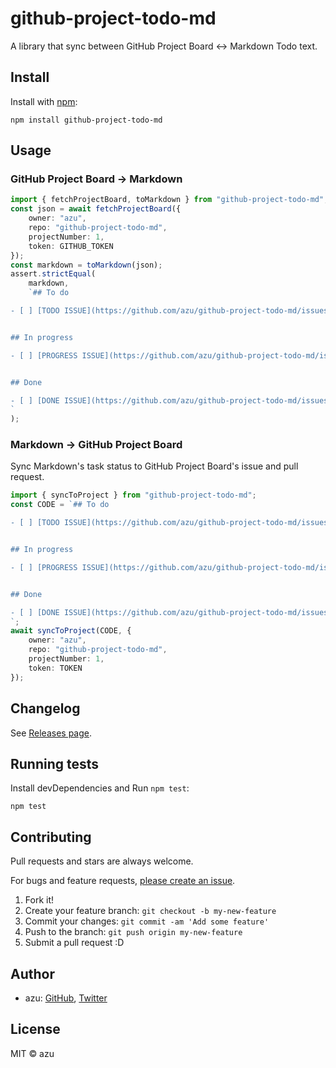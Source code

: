 # github-project-todo-md

A library that sync between GitHub Project Board &lt;-&gt; Markdown Todo text.

## Install

Install with [npm](https://www.npmjs.com/):

    npm install github-project-todo-md

## Usage

### GitHub Project Board → Markdown

```ts
import { fetchProjectBoard, toMarkdown } from "github-project-todo-md";
const json = await fetchProjectBoard({
    owner: "azu",
    repo: "github-project-todo-md",
    projectNumber: 1,
    token: GITHUB_TOKEN
});
const markdown = toMarkdown(json);
assert.strictEqual(
    markdown,
    `## To do

- [ ] [TODO ISSUE](https://github.com/azu/github-project-todo-md/issues/4)


## In progress

- [ ] [PROGRESS ISSUE](https://github.com/azu/github-project-todo-md/issues/3)


## Done

- [ ] [DONE ISSUE](https://github.com/azu/github-project-todo-md/issues/5)
`
);

```

### Markdown → GitHub Project Board

Sync Markdown's task status to GitHub Project Board's issue and pull request.

```ts
import { syncToProject } from "github-project-todo-md";
const CODE = `## To do

- [ ] [TODO ISSUE](https://github.com/azu/github-project-todo-md/issues/4)


## In progress

- [ ] [PROGRESS ISSUE](https://github.com/azu/github-project-todo-md/issues/3)


## Done

- [ ] [DONE ISSUE](https://github.com/azu/github-project-todo-md/issues/5)
`;
await syncToProject(CODE, {
    owner: "azu",
    repo: "github-project-todo-md",
    projectNumber: 1,
    token: TOKEN
});
```

## Changelog

See [Releases page](https://github.com/azu/github-project-todo-md/releases).

## Running tests

Install devDependencies and Run `npm test`:

    npm test

## Contributing

Pull requests and stars are always welcome.

For bugs and feature requests, [please create an issue](https://github.com/azu/github-project-todo-md/issues).

1. Fork it!
2. Create your feature branch: `git checkout -b my-new-feature`
3. Commit your changes: `git commit -am 'Add some feature'`
4. Push to the branch: `git push origin my-new-feature`
5. Submit a pull request :D

## Author

- azu: [GitHub](https://github.com/azu), [Twitter](https://twitter.com/azu_re)

## License

MIT © azu
